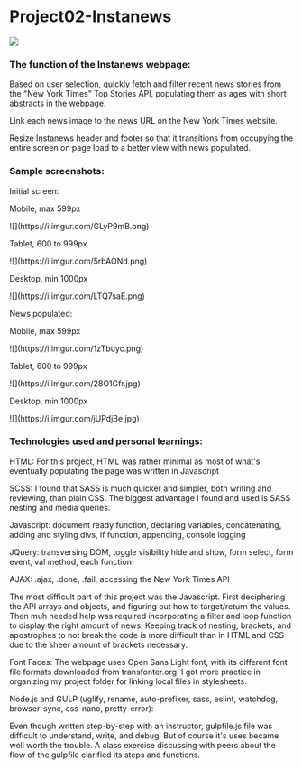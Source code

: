 # Project02-Instanews
![](https://i.imgur.com/GLyP9mB.png)
<h3>The function of the Instanews webpage:</h3>
<p>Based on user selection, quickly fetch and filter recent news stories from the "New York Times" Top Stories API, populating them as ages with short abstracts in the webpage.</p>
<p>Link each news image to the news URL on the New York Times website.</p>
<p>Resize Instanews header and footer so that it transitions from occupying the entire screen on page load to a better view with news populated.</p>

<h3>Sample screenshots:</h3> 
<p>Initial screen:</p>
<p>Mobile, max 599px</p> ![](https://i.imgur.com/GLyP9mB.png)
<p>Tablet, 600 to 999px</p> ![](https://i.imgur.com/5rbAONd.png)
<p>Desktop, min 1000px</p> ![](https://i.imgur.com/LTQ7saE.png)

<p>News populated:</p>
<p>Mobile, max 599px</p> ![](https://i.imgur.com/1zTbuyc.png)
<p>Tablet, 600 to 999px</p> ![](https://i.imgur.com/28O1Gfr.jpg)
<p>Desktop, min 1000px</p> ![](https://i.imgur.com/jUPdjBe.jpg)

<h3>Technologies used and personal learnings:</h3>
<p>HTML: For this project, HTML was rather minimal as most of what's eventually populating the page was written in Javascript</p>
<p>SCSS: I found that SASS is much quicker and simpler, both writing and reviewing, than plain CSS. The biggest advantage I found and used is SASS nesting and media queries.</p>
<p>Javascript: document ready function, declaring variables, concatenating, adding and styling divs, if function, appending, console logging</p>
<p>JQuery: transversing DOM, toggle visibility hide and show, form select, form event, val method, each function</p>
<p>AJAX: .ajax, .done, .fail, accessing the New York Times API</p>
<p>The most difficult part of this project was the Javascript. First deciphering the API arrays and objects, and figuring out how to target/return the values. Then muh needed help was required incorporating a filter and loop function to display the right amount of news. Keeping track of nesting, brackets, and apostrophes to not break the code is more difficult than in HTML and CSS due to the sheer amount of brackets necessary.</p>
<p>Font Faces: The webpage uses Open Sans Light font, with its different font file formats downloaded from transfonter.org. I got more practice in organizing my project folder for linking local files in stylesheets.</p>
<p>Node.js and GULP (uglify, rename, auto-prefixer, sass, eslint, watchdog, browser-sync, css-nano, pretty-error):</p>
<p>Even though written step-by-step with an instructor, gulpfile.js file was difficult to understand, write, and debug. But of course it's uses became well worth the trouble. A class exercise discussing with peers about the flow of the gulpfile clarified its steps and functions.</p>


